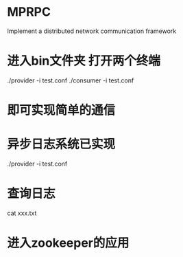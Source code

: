 # MPRPC
Implement a distributed network communication framework

# 进入bin文件夹 打开两个终端
./provider -i test.conf
./consumer -i test.conf
# 即可实现简单的通信
# 异步日志系统已实现
./provider -i test.conf
# 查询日志
cat xxx.txt
# 进入zookeeper的应用
